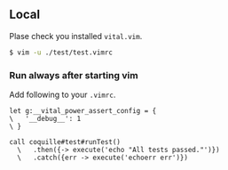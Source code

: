 
## Local

Plase check you installed `vital.vim`.

```bash
$ vim -u ./test/test.vimrc
```

### Run always after starting vim

Add following to your `.vimrc`.

```vim
let g:__vital_power_assert_config = {
\   '__debug__': 1
\ }

call coquille#test#runTest()
  \   .then({-> execute('echo "All tests passed."')})
  \   .catch({err -> execute('echoerr err')})
```

